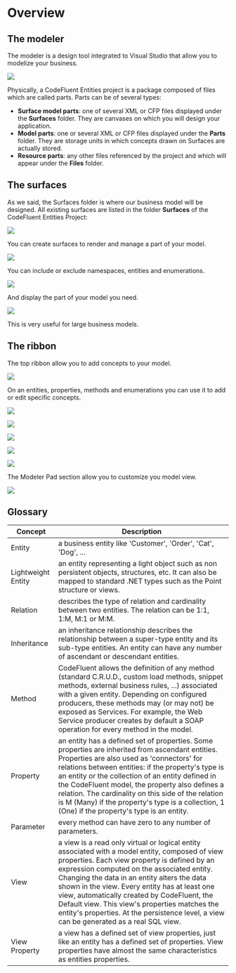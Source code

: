 # Overview

## The modeler

The modeler is a design tool integrated to Visual Studio that allow you to modelize your business.

![](img/modeling-02.png)

Physically, a CodeFluent Entities project is a package composed of files which are called parts. Parts can be of several types:

* **Surface model parts**: one of several XML or CFP files displayed under the **Surfaces** folder. They are canvases on which you will design your application.
* **Model parts**: one or several XML or CFP files displayed under the **Parts** folder. They are storage units in which concepts drawn on Surfaces are actually stored.
* **Resource parts**: any other files referenced by the project and which will appear under the **Files** folder. 

## The surfaces

As we said, the Surfaces folder is where our business model will be designed. All existing surfaces are listed in the folder **Surfaces** of the CodeFluent Entities Project:

![](img/modeling-01.png)

You can create surfaces to render and manage a part of your model.

![](img/modeling-10.png)

You can include or exclude namespaces, entities and enumerations.

![](img/modeling-11.png)

And display the part of your model you need.

![](img/modeling-12.png)

This is very useful for large business models.

## The ribbon

The top ribbon allow you to add concepts to your model.

![](img/modeling-03.png)

On an entities, properties, methods and enumerations you can use it to add or edit specific concepts.

![](img/modeling-04.png)

![](img/modeling-05.png)

![](img/modeling-06.png)

![](img/modeling-07.png)

![](img/modeling-08.png)

The Modeler Pad section allow you to customize you model view.

![](img/modeling-09.png)

## Glossary

| **Concept** | **Description** |
| -- | -- |
| Entity | a business entity like 'Customer', 'Order', 'Cat', 'Dog', ... |
| Lightweight Entity | an entity representing a light object such as non persistent objects, structures, etc. It can also be mapped to standard .NET types such as the Point structure or views. |
| Relation | describes the type of relation and cardinality between two entities. The relation can be 1:1, 1:M, M:1 or M:M. |
| Inheritance | an inheritance relationship describes the relationship between a super-type entity and its sub-type entities. An entity can have any number of ascendant or descendant entities. |
| Method | CodeFluent allows the definition of any method (standard C.R.U.D., custom load methods, snippet methods, external business rules, ...) associated with a given entity. Depending on configured producers, these methods may (or may not) be exposed as Services. For example, the Web Service producer creates by default a SOAP operation for every method in the model. |
| Property | an entity has a defined set of properties. Some properties are inherited from ascendant entities. Properties are also used as 'connectors' for relations between entities: if the property's type is an entity or the collection of an entity defined in the CodeFluent model, the property also defines a relation. The cardinality on this side of the relation is M (Many) if the property's type is a collection, 1 (One) if the property's type is an entity. |
| Parameter | every method can have zero to any number of parameters. |
| View | a view is a read only virtual or logical entity associated with a model entity, composed of view properties. Each view property is defined by an expression computed on the associated entity. Changing the data in an entity alters the data shown in the view. Every entity has at least one view, automatically created by CodeFluent, the Default view. This view's properties matches the entity's properties.  At the persistence level, a view can be generated as a real SQL view. |
| View Property | a view has a defined set of view properties, just like an entity has a defined set of properties. View properties have almost the same characteristics as entities properties. |
